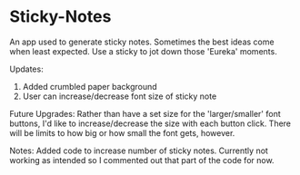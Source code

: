 # Sticky-Notes
An app used to generate sticky notes. Sometimes the best ideas come when least expected. Use a sticky to jot down those 'Eureka' moments.

Updates:
1. Added crumbled paper background
2. User can increase/decrease font size of sticky note

Future Upgrades:
Rather than have a set size for the 'larger/smaller' font buttons, I'd like to increase/decrease the size with each button click. There will be limits to how big or
how small the font gets, however.

Notes:
Added code to increase number of sticky notes. Currently not working as intended so I commented out that part of the code for now.
